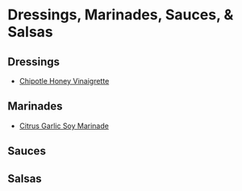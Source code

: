 # Dressings, Marinades, Sauces, & Salsas

## Dressings
- [Chipotle Honey Vinaigrette](../recipes/chipotle_honey_vinaigrette.md)

## Marinades
- [Citrus Garlic Soy Marinade](../recipes/citrus_garlic_soy_marinade.md)

## Sauces

## Salsas
